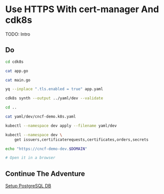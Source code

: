 # Use HTTPS With cert-manager And cdk8s

TODO: Intro

## Do

```bash
cd cdk8s

cat app.go

cat main.go

yq --inplace ".tls.enabled = true" app.yaml

cdk8s synth --output ../yaml/dev --validate 

cd ..

cat yaml/dev/cncf-demo.k8s.yaml

kubectl --namespace dev apply --filename yaml/dev

kubectl --namespace dev \
    get issuers,certificaterequests,certificates,orders,secrets

echo "https://cncf-demo-dev.$DOMAIN"

# Open it in a browser
```

## Continue The Adventure

[Setup PostgreSQL DB](../db/README.md)

